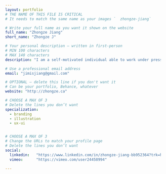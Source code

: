 ```yaml
---
layout: portfolio
# THE NAME OF THIS FILE IS CRITICAL
# It needs to match the same name as your images `  zhongze-jiang`

# Write your full name as you want it shown on the website
full_name: "Zhongze Jiang"
short_name: "Zhongze J"

# Your personal description — written in first-person
# MIN 100 characters
# MAX 140 characters
description: "I am a self-motivated individual able to work under pressure and capable of multi-tasking with great attention to detail. I am a energetic, sociable person that contributes to a pleasant and friendly work environment"

# Use a professional email address
email: "jimisjiang@gmail.com"

# OPTIONAL — delete this line if you don't want it
# Can be your portfolio, Behance, whatever
website: "http://zhongze.ca"

# CHOOSE A MAX OF 3
# Delete the lines you don’t want
specialization:
  - branding
  - illustration
  - ux-ui


# CHOOSE A MAX OF 3
# Change the URLs to match your profile page
# Delete the lines you don’t want
social:
  linkedin:   "https://www.linkedin.com/in/zhongze-jiang-bb952364?trk=hp-identity-name"
  vimeo:      "https://vimeo.com/user24458994"

---
```

